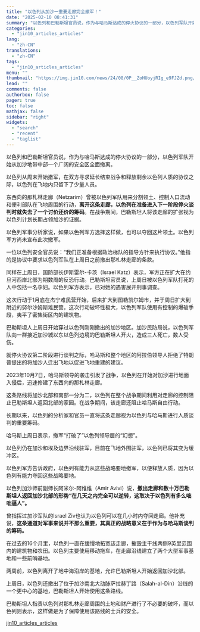 ```yaml
---
title: "以色列从加沙一重要走廊完全撤军！"
date: "2025-02-10 08:41:31"
summary: "以色列和巴勒斯坦官员说，作为与哈马斯达成的停火协议的一部分，以色列军队开始从加沙地带中部一个广阔的安..."
categories:
  - "jin10_articles_articles"
lang:
  - "zh-CN"
translations:
  - "zh-CN"
tags:
  - "jin10_articles_articles"
menu: ""
thumbnail: "https://img.jin10.com/news/24/08/0P__ZoHUoyjRIg_e9FJZd.png/lite"
lead: ""
comments: false
authorbox: false
pager: true
toc: false
mathjax: false
sidebar: "right"
widgets:
  - "search"
  - "recent"
  - "taglist"
---
```


以色列和巴勒斯坦官员说，作为与哈马斯达成的停火协议的一部分，以色列军队开始从加沙地带中部一个广阔的安全区全面撤离。

以色列从周末开始撤军，在双方寻求延长结束战争和释放剩余以色列人质的协议之际，以色列在飞地内只留下了少量人员。

东西向的那札林走廊（Netzarim）曾被以色列军队用来分割领土、控制人口流动和便利部队在飞地周围的行动，**离开这条走廊，以色列在准备进入下一阶段停火谈判时就失去了一个讨价还价的筹码**。在战争期间，巴勒斯坦人将该走廊的扩张视为以色列计划长期占领加沙的证据。

以色列军事分析家说，如果以色列军方选择这样做，也可以夺回这片领土。以色列军方尚未宣布此次撤军。

一位以色列安全官员说：“我们正准备根据政治梯队的指导方针来执行协议。”他指的是协议中要求以色列军队在上周日之前撤出那札林走廊的条款。

同样在上周日，国防部长伊斯雷尔-卡茨（Israel Katz）表示，军方正在扩大在约旦河西岸北部为期数周的反恐行动。巴勒斯坦官员说，上周日被以色列军队打死的人中包括一名孕妇。以色列军方表示，已对她的遇害展开刑事调查。

这次行动于1月底在杰宁难民营开始，后来扩大到图勒凯尔姆市，并于周日扩大到附近的努尔沙姆斯难民营。这次行动破坏性极大，以色列军队使用有控制的爆破手段，夷平了密集街区内的建筑物。

巴勒斯坦人上周日开始穿过以色列刚刚撤出的加沙地区。加沙民防局说，以色列军队向一群接近加沙城以东以色列边境的巴勒斯坦人开火，造成三人死亡，数人受伤。

就停火协议第二阶段进行谈判之际，哈马斯和整个地区的阿拉伯领导人拒绝了特朗普提出的将加沙人迁出飞地以促进飞地重建的建议。

2023年10月7日，哈马斯领导的袭击引发了战争，以色列在开始对加沙进行地面入侵后，迅速修建了东西向的那札林走廊。

这条路线将加沙北部和南部一分为二，以色列在整个战争期间利用对走廊的控制阻止巴勒斯坦人返回北部的家园。在战争期间，该走廊还阻止哈马斯自由行动。

长期以来，以色列的分析家和官员一直将这条走廊视为以色列与哈马斯进行人质谈判的重要筹码。

哈马斯上周日表示，撤军“打破了”以色列领导层的“幻想”。

以色列仍在加沙和埃及边界沿线驻军，目前在飞地外围驻军，以色列已将其变为缓冲区。

以色列军方告诉政府，以色列有能力从这些战略要地撤军，以便释放人质，因为以色列有能力夺回这些战略要地。

以色列加沙师前副师长阿米尔-阿维维（Amir Avivi）说，**撤出走廊和数十万巴勒斯坦人返回加沙北部的形势“在几天之内完全可以逆转，这取决于以色列有多么咄咄逼人”。**

曾指挥过加沙军队的Israel Ziv也认为以色列可以在几小时内夺回走廊。他补充说，**这条通道对军事来说并不那么重要，其真正的战略意义在于作为与哈马斯谈判的筹码。**

在过去的16个月里，以色列一直在缓慢地拓宽该走廊，摧毁主干线两侧9英里范围内的建筑物和农田。以色列主要使用移动拖车，在走廊沿线建立了两个大型军事基地和一些前哨基地。

两周前，以色列离开了地中海沿岸的基地，允许巴勒斯坦人开始返回加沙北部。

上周日，以色列还撤出了位于加沙南北大动脉萨拉赫丁路（Salah-al-Din）沿线的一个更中心的基地，巴勒斯坦人开始使用这条路线。

巴勒斯坦人指责以色列对那札林走廊周围的土地和财产进行了不必要的破坏，而以色列则表示，这样做是为了保障使用该路线的士兵的安全。

[jin10_articles_articles](https://xnews.jin10.com/details/162277)

